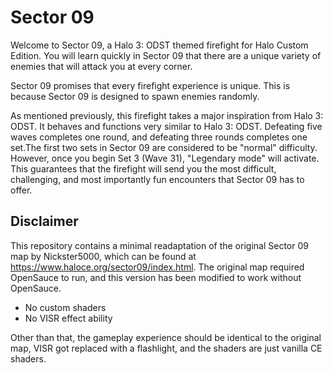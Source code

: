 # Sector 09

Welcome to Sector 09, a Halo 3: ODST themed firefight for Halo Custom Edition. You will learn
quickly in Sector 09 that there are a unique variety of enemies that will attack you at every
corner.

Sector 09 promises that every firefight experience is unique. This is because Sector 09 is
designed to spawn enemies randomly.

As mentioned previously, this firefight takes a major inspiration from Halo 3: ODST.
It behaves and functions very similar to Halo 3: ODST. Defeating five waves completes one round,
and defeating three rounds completes one set.The first two sets in Sector 09 are considered to be
"normal" difficulty. However, once you begin Set 3 (Wave 31), "Legendary mode" will activate.
This guarantees that the firefight will send you the most difficult, challenging, and most
importantly fun encounters that Sector 09 has to offer.

## Disclaimer

This repository contains a minimal readaptation of the original Sector 09 map by Nickster5000,
which can be found at https://www.haloce.org/sector09/index.html. The original map required
OpenSauce to run, and this version has been modified to work without OpenSauce.

- No custom shaders
- No VISR effect ability

Other than that, the gameplay experience should be identical to the original map, VISR got
replaced with a flashlight, and the shaders are just vanilla CE shaders.
